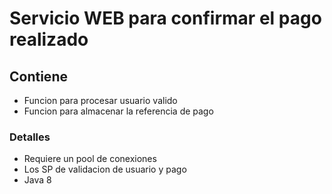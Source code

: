 # Servicio WEB para confirmar el pago realizado

## Contiene

* Funcion para procesar usuario valido
* Funcion para almacenar la referencia de pago

### Detalles

- Requiere un pool de conexiones
- Los SP de validacion de usuario y pago 
- Java 8

